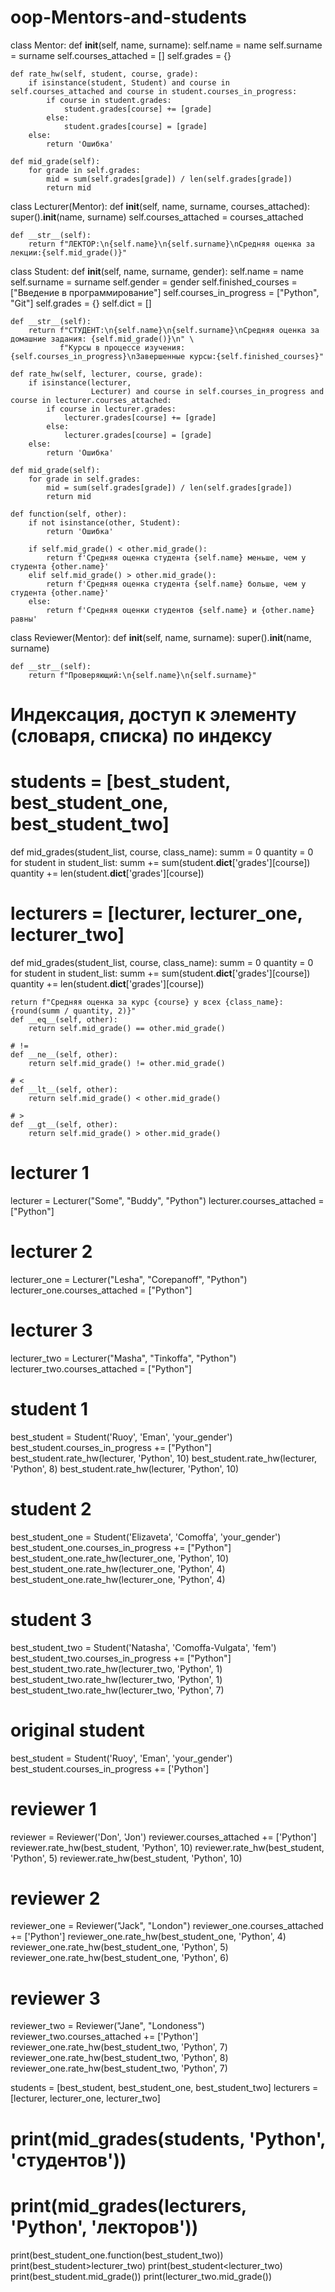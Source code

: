 # oop-Mentors-and-students
class Mentor:
    def __init__(self, name, surname):
        self.name = name
        self.surname = surname
        self.courses_attached = []
        self.grades = {}

    def rate_hw(self, student, course, grade):
        if isinstance(student, Student) and course in self.courses_attached and course in student.courses_in_progress:
            if course in student.grades:
                student.grades[course] += [grade]
            else:
                student.grades[course] = [grade]
        else:
            return 'Ошибка'

    def mid_grade(self):
        for grade in self.grades:
            mid = sum(self.grades[grade]) / len(self.grades[grade])
            return mid


class Lecturer(Mentor):
    def __init__(self, name, surname, courses_attached):
        super().__init__(name, surname)
        self.courses_attached = courses_attached

    def __str__(self):
        return f"ЛЕКТОР:\n{self.name}\n{self.surname}\nСредняя оценка за лекции:{self.mid_grade()}"


class Student:
    def __init__(self, name, surname, gender):
        self.name = name
        self.surname = surname
        self.gender = gender
        self.finished_courses = ["Введение в программирование"]
        self.courses_in_progress = ["Python", "Git"]
        self.grades = {}
        self.dict = []

    def __str__(self):
        return f"СТУДЕНТ:\n{self.name}\n{self.surname}\nСредняя оценка за домашние задания: {self.mid_grade()}\n" \
               f"Курсы в процессе изучения:{self.courses_in_progress}\nЗавершенные курсы:{self.finished_courses}"

    def rate_hw(self, lecturer, course, grade):
        if isinstance(lecturer,
                      Lecturer) and course in self.courses_in_progress and course in lecturer.courses_attached:
            if course in lecturer.grades:
                lecturer.grades[course] += [grade]
            else:
                lecturer.grades[course] = [grade]
        else:
            return 'Ошибка'

    def mid_grade(self):
        for grade in self.grades:
            mid = sum(self.grades[grade]) / len(self.grades[grade])
            return mid

    def function(self, other):
        if not isinstance(other, Student):
            return 'Ошибка'

        if self.mid_grade() < other.mid_grade():
            return f'Средняя оценка студента {self.name} меньше, чем у студента {other.name}'
        elif self.mid_grade() > other.mid_grade():
            return f'Средняя оценка студента {self.name} больше, чем у студента {other.name}'
        else:
            return f'Средняя оценки студентов {self.name} и {other.name} равны'


class Reviewer(Mentor):
    def __init__(self, name, surname):
        super().__init__(name, surname)

    def __str__(self):
        return f"Проверяющий:\n{self.name}\n{self.surname}"


# Индексация, доступ к элементу (словаря, списка) по индексу
# students = [best_student, best_student_one, best_student_two]
def mid_grades(student_list, course, class_name):
    summ = 0
    quantity = 0
    for student in student_list:
        summ += sum(student.__dict__['grades'][course])
        quantity += len(student.__dict__['grades'][course])
  # lecturers = [lecturer, lecturer_one, lecturer_two]
def mid_grades(student_list, course, class_name):
    summ = 0
    quantity = 0
    for student in student_list:
        summ += sum(student.__dict__['grades'][course])
        quantity += len(student.__dict__['grades'][course])

    return f"Средняя оценка за курс {course} у всех {class_name}: {round(summ / quantity, 2)}"
    def __eq__(self, other):
        return self.mid_grade() == other.mid_grade()

    # !=
    def __ne__(self, other):
        return self.mid_grade() != other.mid_grade()

    # <
    def __lt__(self, other):
        return self.mid_grade() < other.mid_grade()

    # >
    def __gt__(self, other):
        return self.mid_grade() > other.mid_grade()


# lecturer 1
lecturer = Lecturer("Some", "Buddy", "Python")
lecturer.courses_attached = ["Python"]

# lecturer 2
lecturer_one = Lecturer("Lesha", "Corepanoff", "Python")
lecturer_one.courses_attached = ["Python"]

# lecturer 3
lecturer_two = Lecturer("Masha", "Tinkoffa", "Python")
lecturer_two.courses_attached = ["Python"]

# student 1
best_student = Student('Ruoy', 'Eman', 'your_gender')
best_student.courses_in_progress += ["Python"]
best_student.rate_hw(lecturer, 'Python', 10)
best_student.rate_hw(lecturer, 'Python', 8)
best_student.rate_hw(lecturer, 'Python', 10)

# student 2
best_student_one = Student('Elizaveta', 'Comoffa', 'your_gender')
best_student_one.courses_in_progress += ["Python"]
best_student_one.rate_hw(lecturer_one, 'Python', 10)
best_student_one.rate_hw(lecturer_one, 'Python', 4)
best_student_one.rate_hw(lecturer_one, 'Python', 4)

# student 3
best_student_two = Student('Natasha', 'Comoffa-Vulgata', 'fem')
best_student_two.courses_in_progress += ["Python"]
best_student_two.rate_hw(lecturer_two, 'Python', 1)
best_student_two.rate_hw(lecturer_two, 'Python', 1)
best_student_two.rate_hw(lecturer_two, 'Python', 7)

# original student
best_student = Student('Ruoy', 'Eman', 'your_gender')
best_student.courses_in_progress += ['Python']

# reviewer 1
reviewer = Reviewer('Don', 'Jon')
reviewer.courses_attached += ['Python']
reviewer.rate_hw(best_student, 'Python', 10)
reviewer.rate_hw(best_student, 'Python', 5)
reviewer.rate_hw(best_student, 'Python', 10)

# reviewer 2
reviewer_one = Reviewer("Jack", "London")
reviewer_one.courses_attached += ['Python']
reviewer_one.rate_hw(best_student_one, 'Python', 4)
reviewer_one.rate_hw(best_student_one, 'Python', 5)
reviewer_one.rate_hw(best_student_one, 'Python', 6)

# reviewer 3
reviewer_two = Reviewer("Jane", "Londoness")
reviewer_two.courses_attached += ['Python']
reviewer_one.rate_hw(best_student_two, 'Python', 7)
reviewer_one.rate_hw(best_student_two, 'Python', 8)
reviewer_one.rate_hw(best_student_two, 'Python', 7)

students = [best_student, best_student_one, best_student_two]
lecturers = [lecturer, lecturer_one, lecturer_two]

# print(mid_grades(students, 'Python', 'студентов'))
# print(mid_grades(lecturers, 'Python', 'лекторов'))

print(best_student_one.function(best_student_two))
print(best_student>lecturer_two)
print(best_student<lecturer_two)
print(best_student.mid_grade())
print(lecturer_two.mid_grade())
